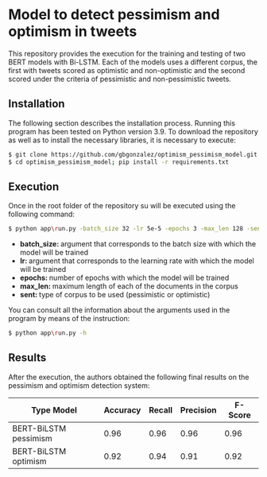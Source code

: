 # Model to detect pessimism and optimism in tweets  

This repository provides the execution for the training and testing of two BERT models with Bi-LSTM. Each of the models uses a different corpus, the first with tweets scored as optimistic and non-optimistic and the second scored under the criteria of pessimistic and non-pessimistic tweets.

## Installation

The following section describes the installation process. Running this program has been tested on Python version 3.9. To download the repository as well as to install the necessary libraries, it is necessary to execute:

```bash
$ git clone https://github.com/gbgonzalez/optimism_pessimism_model.git
$ cd optimism_pessimism_model; pip install -r requirements.txt
```

## Execution

Once in the root folder of the repository su will be executed using the following command:
```bash
$ python app\run.py -batch_size 32 -lr 5e-5 -epochs 3 -max_len 128 -sent pessimism
```

<ul>
    <li> <b> batch_size: </b> argument that corresponds to the batch size with which the model will be trained </li>
    <li> <b> lr: </b> argument that corresponds to the learning rate with which the model will be trained</li>
    <li> <b> epochs: </b> number of epochs with which the model will be trained</li>
    <li> <b> max_len: </b> maximum length of each of the documents in the corpus</li>
    <li> <b> sent: </b> type of corpus to be used (pessimistic or optimistic)</li>
</ul>

You can consult all the information about the arguments used in the program by means of the instruction:
```bash
$ python app\run.py -h
```

## Results

After the execution, the authors obtained the following final results on the pessimism and optimism detection system:

Type Model | Accuracy | Recall | Precision | F-Score
------------- | ------------- | ------------- | ------------- | -------------
BERT-BiLSTM pessimism | 0.96 | 0.96 | 0.96 | 0.96
BERT-BiLSTM optimism | 0.92 | 0.94 | 0.91 | 0.92


